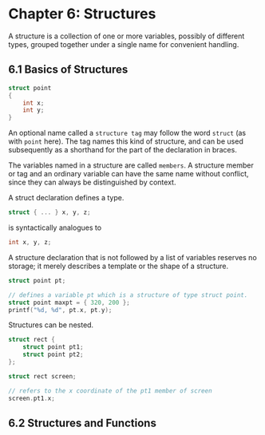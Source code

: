 # Chapter 6: Structures

A structure is a collection of one or more variables, possibly of different
types, grouped together under a single name for convenient handling.

## 6.1 Basics of Structures

```c
struct point 
{
    int x;
    int y;
}
```

An optional name called a `structure tag` may follow the word `struct` (as with
`point` here). The tag names this kind of structure, and can be used
subsequently as a shorthand for the part of the declaration in braces.

The variables named in a structure are called `members`. A structure member or
tag and an ordinary variable can have the same name without conflict, since they
can always be distinguished by context.

A struct declaration defines a type.

```c
struct { ... } x, y, z;
```

is syntactically analogues to

```c
int x, y, z;
```

A structure declaration that is not followed by a list of variables reserves no
storage; it merely describes a template or the shape of a structure.

```c
struct point pt;

// defines a variable pt which is a structure of type struct point.
struct point maxpt = { 320, 200 };
printf("%d, %d", pt.x, pt.y);
```

Structures can be nested.

```c
struct rect {
    struct point pt1;
    struct point pt2;
};

struct rect screen;

// refers to the x coordinate of the pt1 member of screen
screen.pt1.x;
```

## 6.2 Structures and Functions

